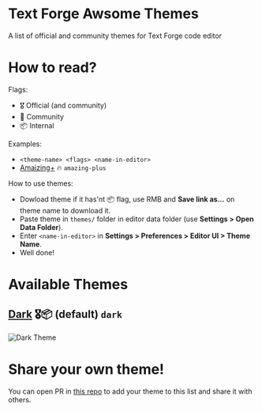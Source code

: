 # Text Forge Awsome Themes
A list of official and community themes for Text Forge code editor

# How to read?
Flags:
- 🎖️ Official (and community)
- 👥 Community
- 📦 Internal

Examples:
- `<theme-name> <flags> <name-in-editor>`
- [Amaizing+]() 🔥 `amazing-plus`

How to use themes:
- Dowload theme if it has'nt 📦 flag, use RMB and **Save link as...** on theme name to download it.
- Paste theme in `themes/` folder in editor data folder (use **Settings > Open Data Folder**).
- Enter `<name-in-editor>` in **Settings > Preferences > Editor UI > Theme Name**.
- Well done!

# Available Themes
## [Dark](https://raw.githubusercontent.com/text-forge/awsome-themes/main/themes/dark.tres) 🎖️📦 (default) `dark`
<img alt="Dark Theme" src="https://github.com/user-attachments/assets/54d95a5a-9ffb-4cf2-90e4-0372562879c2"/>

# Share your own theme!
You can open PR in [this repo](https://github.com/text-forge/awsome-themes) to add your theme to this list and share it with others.
